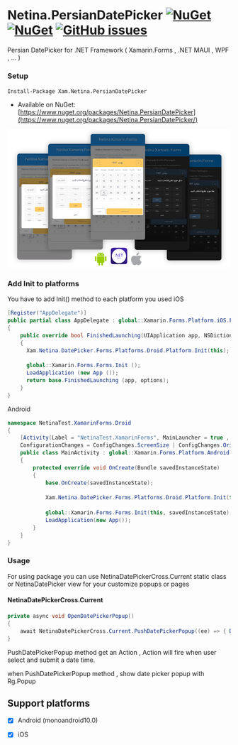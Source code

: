  # Netina.PersianDatePicker [![NuGet](https://img.shields.io/nuget/v/Netina.PersianDatePicker.svg)](https://www.nuget.org/packages/Netina.PersianDatePicker/) [![NuGet](https://img.shields.io/nuget/dt/Netina.Netina.PersianDatePicker.svg)](https://www.nuget.org/packages/Netina.PersianDatePicker/) [![GitHub issues](https://img.shields.io/github/issues/Netina/Netina.PersianDatePicker.svg)](https://github.com/Netina/Netina.PersianDatePicker/issues)


Persian DatePicker for .NET Framework ( Xamarin.Forms , .NET MAUI , WPF , ... )

### Setup
    Install-Package Xam.Netina.PersianDatePicker
* Available on NuGet: [https://www.nuget.org/packages/Netina.PersianDatePicker](https://www.nuget.org/packages/Netina.PersianDatePicker/) 

![Landing](screenshots/landing.png)

### Add Init to platforms 
You have to add Init() method to each platform you used 
iOS
```C#
[Register("AppDelegate")]
public partial class AppDelegate : global::Xamarin.Forms.Platform.iOS.FormsApplicationDelegate
{
    public override bool FinishedLaunching(UIApplication app, NSDictionary options)
    {
      Xam.Netina.DatePicker.Forms.Platforms.Droid.Platform.Init(this);
      
      global::Xamarin.Forms.Forms.Init ();
      LoadApplication (new App ());
      return base.FinishedLaunching (app, options);
    }
}
```
Android
```C#
namespace NetinaTest.XamarinForms.Droid
{
    [Activity(Label = "NetinaTest.XamarinForms", MainLauncher = true , 
    ConfigurationChanges = ConfigChanges.ScreenSize | ConfigChanges.Orientation)]
    public class MainActivity : global::Xamarin.Forms.Platform.Android.FormsAppCompatActivity
    {
        protected override void OnCreate(Bundle savedInstanceState)
        {
            base.OnCreate(savedInstanceState);

            Xam.Netina.DatePicker.Forms.Platforms.Droid.Platform.Init(this);
            
            global::Xamarin.Forms.Forms.Init(this, savedInstanceState);
            LoadApplication(new App());
        }
    }
}
```



### Usage

For using package you can use NetinaDatePickerCross.Current static class or NetinaDatePicker view for your customize popups or pages

#### NetinaDatePickerCross.Current
```C#
private async void OpenDatePickerPopup()
{
    await NetinaDatePickerCross.Current.PushDatePickerPopup((ee) => { DisplayAlert("DateTime Selected", ee.ToString(), "Close"); });
}
```
PushDatePickerPopup method get an Action , Action will fire when user select and submit a date time.

when PushDatePickerPopup method , show date picker popup with Rg.Popup 


## Support platforms

- [x] Android (monoandroid10.0)
- [x] iOS

